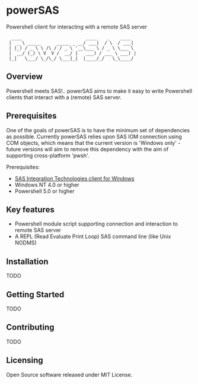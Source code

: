 # powerSAS
Powershell client for interacting with a remote SAS server

```
  ____                        ____    _    ____       
 |  _ \ _____      _____ _ __/ ___|  / \  / ___|      
 | |_) / _ \ \ /\ / / _ \ '__\___ \ / _ \ \___ \      
 |  __/ (_) \ V  V /  __/ |   ___) / ___ \ ___) |     
 |_|   \___/ \_/\_/ \___|_|  |____/_/   \_\____/      
```

## Overview

Powershell meets SAS!.. powerSAS aims to make it easy to write Powershell clients
that interact with a (remote) SAS server. 

## Prerequisites

One of the goals of powerSAS is to have the minimum set of dependencies as possible.
Currently powerSAS relies upon SAS IOM connection using COM objects, which means that
the current version is 'Windows only' - future versions will aim to remove this
dependency with the aim of supporting cross-platform 'pwsh'.

Prerequisites:
- [SAS Integration Technologies client for Windows](https://support.sas.com/rnd/itech/doc9/dev_guide/dist-obj/winclnt/winreq.html)
- Windows NT 4.0 or higher
- Powershell 5.0 or higher

## Key features

- Powershell module script supporting connection and interaction to remote SAS server
- A REPL (Read Evaluate Print Loop) SAS command line (like Unix NODMS)

## Installation

TODO

## Getting Started

TODO

## Contributing

TODO

## Licensing

Open Source software released under MIT License.
